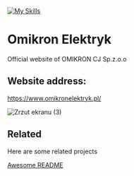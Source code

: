 [![My Skills](https://skillicons.dev/icons?i=html,bootstrap,css,javascript)](https://skillicons.dev)
# Omikron Elektryk

Official website of OMIKRON CJ Sp.z.o.o



## Website address:

https://www.omikronelektryk.pl/


![Zrzut ekranu (3)](https://user-images.githubusercontent.com/101992103/230088711-a386d537-d170-465d-9d5e-400e702a3a7d.png)


## Related

Here are some related projects

[Awesome README](https://github.com/matiassingers/awesome-readme)


